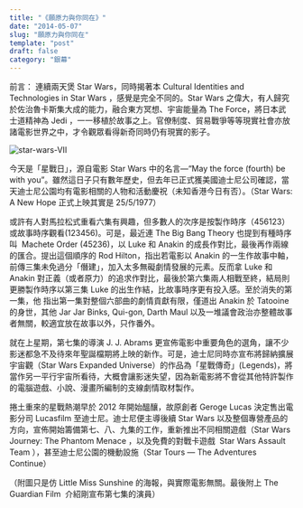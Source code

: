 ```yaml
---
title: "《願原力與你同在》"
date: "2014-05-07"
slug: "願原力與你同在"
template: "post"
draft: false
category: "銀幕"
---
```


前言： 連續兩天煲 Star Wars，同時揭著本 Cultural Identities and Technologies in Star Wars ，感覺是完全不同的。Star Wars 之偉大，有人歸究於佐治魯卡斯集大成的能力，融合東方冥想、宇宙能量為 The Force，將日本武士道精神為 Jedi ，一一移植於故事之上。官僚制度、貿易戰爭等等現實社會亦放諸電影世界之中，才令觀眾看得新奇同時仍有現實的影子。

![star-wars-VII](media/star-wars-vii.jpg)

今天是「星戰日」，源自電影 Star Wars 中的名言—“May the force (fourth) be with you”。雖然這日子只有數年歷史，但去年已正式獲美國迪士尼公司確認，當天迪士尼公園均有電影相關的人物和活動慶祝（未知香港今日有否）。（Star Wars: A New Hope 正式上映其實是 25/5/1977）

或許有人對馬拉松式重看六集有興趣，但多數人的次序是按製作時序（456123）或故事時序觀看(123456)。可是，最近連 The Big Bang Theory 也提到有種時序叫  Machete Order (45236)，以 Luke 和 Anakin 的成長作對比，最後再作兩線的匯合。提出這個順序的 Rod Hilton，指出若電影以 Anakin 的一生作故事中軸，前傳三集未免過分「僭建」，加入太多無礙劇情發展的元素。反而拿 Luke 和 Anakin 對正義（或者原力）的追求作對比，最後於第六集兩人相戰至終，結局則更勝製作時序以第三集 Luke 的出生作結，比故事時序更有投入感。至於消失的第一集，他 指出第一集對整個六部曲的劇情貢獻有限，僅道出 Anakin 於 Tatooine 的身世，其他 Jar Jar Binks, Qui-gon, Darth Maul 以及一堆議會政治亦整體故事者無關，較適宜放在故事以外，只作番外。

就在上星期，第七集的導演 J. J. Abrams 更宣佈電影中重要角色的選角，讓不少影迷都急不及待來年聖誕檔期將上映的新作。可是，迪士尼同時亦宣布將歸納擴展宇宙觀（Star Wars Expanded Universe）的作品為「星戰傳奇」(Legends)，將當作另一平行宇宙所看待，大概會讓影迷失望，因為新電影將不會從其他特許製作的電腦遊戲、小說、漫畫所編制的支線劇情取材製作。

捲土重來的星戰熱潮早於 2012 年開始醞釀，故原創者 Geroge Lucas 決定售出電影分司 Lucasfilm 至迪士尼。迪士尼便主導後續 Star Wars 以及整個專營產品的方向，宣佈開始籌備第七、八、九集的工作，重新推出不同相關遊戲（Star Wars Journey: The Phantom Menace ，以及免費的對戰卡遊戲  Star Wars Assault Team ），甚至迪士尼公園的機動設施（Star Tours — The Adventures Continue）

（附圖只是仿 Little Miss Sunshine 的海報，與實際電影無關。最後附上 The Guardian Film  介紹剛宣布第七集的演員）
